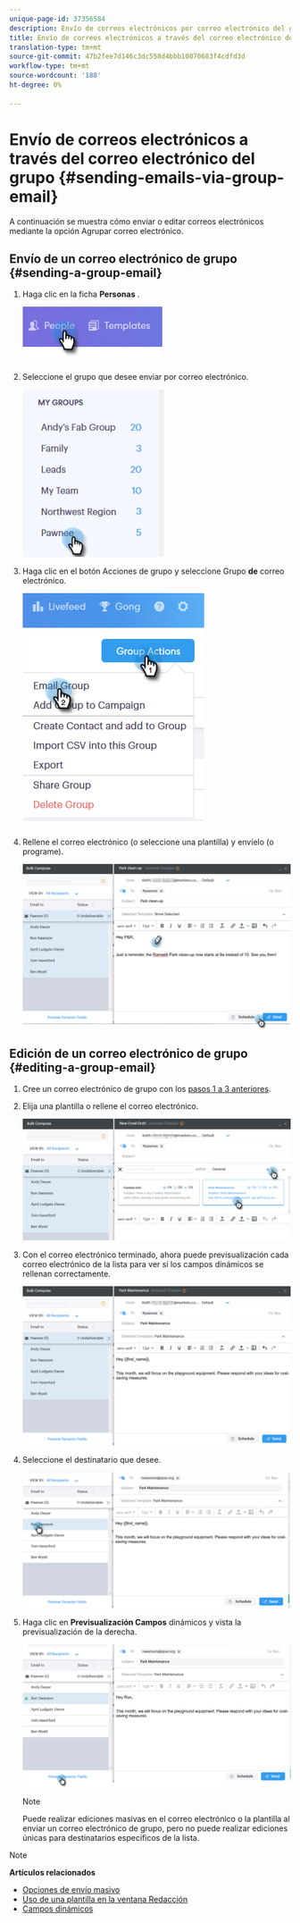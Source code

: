 ```yaml
---
unique-page-id: 37356584
description: Envío de correos electrónicos por correo electrónico del grupo - Documentos de marketing - Documentación del producto
title: Envío de correos electrónicos a través del correo electrónico del grupo
translation-type: tm+mt
source-git-commit: 47b2fee7d146c3dc558d4bbb10070683f4cdfd3d
workflow-type: tm+mt
source-wordcount: '188'
ht-degree: 0%

---
```



# Envío de correos electrónicos a través del correo electrónico del grupo {#sending-emails-via-group-email}

A continuación se muestra cómo enviar o editar correos electrónicos mediante la opción Agrupar correo electrónico.

## Envío de un correo electrónico de grupo {#sending-a-group-email}

1. Haga clic en la ficha **Personas** .

   ![](assets/one-3.png)

1. Seleccione el grupo que desee enviar por correo electrónico.

   ![](assets/two-3.png)

1. Haga clic en el botón Acciones de grupo y seleccione Grupo **de** correo electrónico.

   ![](assets/three-3.png)

1. Rellene el correo electrónico (o seleccione una plantilla) y envíelo (o programe).

   ![](assets/four-3.png)

## Edición de un correo electrónico de grupo {#editing-a-group-email}

1. Cree un correo electrónico de grupo con los [pasos 1 a 3 anteriores](https://docs.marketo.com/display/DOCS/Sending+Emails+via+Group+Email#SendingEmailsviaGroupEmail-SendingaGroupEmail).
1. Elija una plantilla o rellene el correo electrónico.

   ![](assets/edit-two.png)

1. Con el correo electrónico terminado, ahora puede previsualización cada correo electrónico de la lista para ver si los campos dinámicos se rellenan correctamente.

   ![](assets/edit-three.png)

1. Seleccione el destinatario que desee.

   ![](assets/edit-four.png)

1. Haga clic en **Previsualización Campos** dinámicos y vista la previsualización de la derecha.

   ![](assets/edit-five.png)

   >[!NOTE]
   >
   >Puede realizar ediciones masivas en el correo electrónico o la plantilla al enviar un correo electrónico de grupo, pero no puede realizar ediciones únicas para destinatarios específicos de la lista.

>[!NOTE]
>
>**Artículos relacionados**
>
>* [Opciones de envío masivo](http://docs.marketo.com/x/HwQ6Ag)
>* [Uso de una plantilla en la ventana Redacción](http://docs.marketo.com/x/MQQ6Ag)
>* [Campos dinámicos](http://docs.marketo.com/x/wwDb)

>



